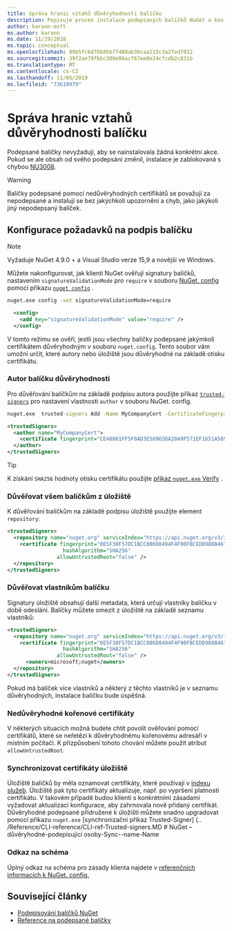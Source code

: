 ```yaml
---
title: Správa hranic vztahů důvěryhodnosti balíčku
description: Popisuje proces instalace podepsaných balíčků NuGet a konfigurace nastavení důvěryhodnosti podpisu balíčku.
author: karann-msft
ms.author: karann
ms.date: 11/29/2018
ms.topic: conceptual
ms.openlocfilehash: 89b5fcbd76b85b77489ab36caa215c3a2fedf032
ms.sourcegitcommit: 39f2ae79fbbc308e06acf67ee8e24cfcdb2c831b
ms.translationtype: MT
ms.contentlocale: cs-CZ
ms.lasthandoff: 11/05/2019
ms.locfileid: "73610979"
---
```

# <a name="manage-package-trust-boundaries"></a>Správa hranic vztahů důvěryhodnosti balíčku

Podepsané balíčky nevyžadují, aby se nainstalovala žádná konkrétní akce. Pokud se ale obsah od svého podepsání změnil, instalace je zablokovaná s chybou [NU3008](../reference/errors-and-warnings/NU3008.md).

> [!Warning]
> Balíčky podepsané pomocí nedůvěryhodných certifikátů se považují za nepodepsané a instalují se bez jakýchkoli upozornění a chyb, jako jakýkoli jiný nepodepsaný balíček.

## <a name="configure-package-signature-requirements"></a>Konfigurace požadavků na podpis balíčku

> [!Note]
> Vyžaduje NuGet 4.9.0 + a Visual Studio verze 15,9 a novější ve Windows.

Můžete nakonfigurovat, jak klienti NuGet ověřují signatury balíčků, nastavením `signatureValidationMode` pro `require` v souboru [NuGet. config](../reference/nuget-config-file.md) pomocí příkazu [`nuget config`](../reference/cli-reference/cli-ref-config.md) .

```cmd
nuget.exe config -set signatureValidationMode=require
```

```xml
  <config>
    <add key="signatureValidationMode" value="require" />
  </config>
```

V tomto režimu se ověří, jestli jsou všechny balíčky podepsané jakýmkoli certifikátem důvěryhodným v souboru `nuget.config`. Tento soubor vám umožní určit, které autory nebo úložiště jsou důvěryhodné na základě otisku certifikátu.

### <a name="trust-package-author"></a>Autor balíčku důvěryhodnosti

Pro důvěřování balíčkům na základě podpisu autora použijte příkaz [`trusted-signers`](../reference/cli-reference/cli-ref-trusted-signers.md) pro nastavení vlastnosti `author` v souboru NuGet. config.

```cmd
nuget.exe  trusted-signers Add -Name MyCompanyCert -CertificateFingerprint CE40881FF5F0AD3E58965DA20A9F571EF1651A56933748E1BF1C99E537C4E039 -FingerprintAlgorithm SHA256
```

```xml
<trustedSigners>
  <author name="MyCompanyCert">
    <certificate fingerprint="CE40881FF5F0AD3E58965DA20A9F571EF1651A56933748E1BF1C99E537C4E039" hashAlgorithm="SHA256" allowUntrustedRoot="false" />
  </author>
</trustedSigners>
```

>[!TIP]
>K získání `SHA256` hodnoty otisku certifikátu použijte [příkaz `nuget.exe` Verify](../reference/cli-reference/cli-ref-verify.md) .


### <a name="trust-all-packages-from-a-repository"></a>Důvěřovat všem balíčkům z úložiště

K důvěřování balíčkům na základě podpisu úložiště použijte element `repository`:

```xml
<trustedSigners>  
  <repository name="nuget.org" serviceIndex="https://api.nuget.org/v3/index.json">
    <certificate fingerprint="0E5F38F57DC1BCC806D8494F4F90FBCEDD988B4676070...." 
                  hashAlgorithm="SHA256" 
                allowUntrustedRoot="false" />
  </repository>
</trustedSigners>
```

### <a name="trust-package-owners"></a>Důvěřovat vlastníkům balíčku

Signatury úložiště obsahují další metadata, která určují vlastníky balíčku v době odeslání. Balíčky můžete omezit z úložiště na základě seznamu vlastníků:

```xml
<trustedSigners>  
  <repository name="nuget.org" serviceIndex="https://api.nuget.org/v3/index.json">
    <certificate fingerprint="0E5F38F57DC1BCC806D8494F4F90FBCEDD988B4676070...." 
                  hashAlgorithm="SHA256" 
                allowUntrustedRoot="false" />
      <owners>microsoft;nuget</owners>
  </repository>
</trustedSigners>
```

Pokud má balíček více vlastníků a některý z těchto vlastníků je v seznamu důvěryhodných, instalace balíčku bude úspěšná.

### <a name="untrusted-root-certificates"></a>Nedůvěryhodné kořenové certifikáty

V některých situacích možná budete chtít povolit ověřování pomocí certifikátů, které se neřetězí k důvěryhodnému kořenovému adresáři v místním počítači. K přizpůsobení tohoto chování můžete použít atribut `allowUntrustedRoot`.

### <a name="sync-repository-certificates"></a>Synchronizovat certifikáty úložiště

Úložiště balíčků by měla oznamovat certifikáty, které používají v [indexu služeb](../api/service-index.md). Úložiště pak tyto certifikáty aktualizuje, např. po vypršení platnosti certifikátu. V takovém případě budou klienti s konkrétními zásadami vyžadovat aktualizaci konfigurace, aby zahrnovala nově přidaný certifikát. Důvěryhodné podepsané přidružené k úložišti můžete snadno upgradovat pomocí příkazu `nuget.exe` [synchronizační příkaz Trusted-Signer] (.. /Reference/CLI-reference/CLI-ref-Trusted-signers.MD # NuGet – důvěryhodné-podepisující osoby-Sync--name-Name

### <a name="schema-reference"></a>Odkaz na schéma

Úplný odkaz na schéma pro zásady klienta najdete v [referenčních informacích k NuGet. config.](../reference/nuget-config-file.md#trustedsigners-section)

## <a name="related-articles"></a>Související články

- [Podepisování balíčků NuGet](../create-packages/Sign-a-Package.md)
- [Reference na podepsané balíčky](../reference/Signed-Packages-Reference.md)

